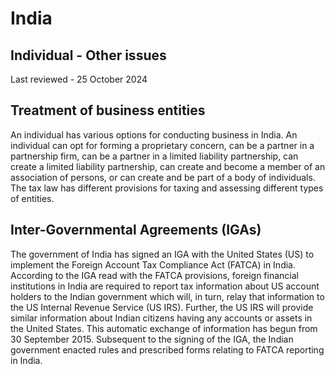 # India
## Individual - Other issues
Last reviewed - 25 October 2024
## Treatment of business entities
An individual has various options for conducting business in India. An individual can opt for forming a proprietary concern, can be a partner in a partnership firm, can be a partner in a limited liability partnership, can create a limited liability partnership, can create and become a member of an association of persons, or can create and be part of a body of individuals. The tax law has different provisions for taxing and assessing different types of entities.
## Inter-Governmental Agreements (IGAs)
The government of India has signed an IGA with the United States (US) to implement the Foreign Account Tax Compliance Act (FATCA) in India. According to the IGA read with the FATCA provisions, foreign financial institutions in India are required to report tax information about US account holders to the Indian government which will, in turn, relay that information to the US Internal Revenue Service (US IRS). Further, the US IRS will provide similar information about Indian citizens having any accounts or assets in the United States. This automatic exchange of information has begun from 30 September 2015. Subsequent to the signing of the IGA, the Indian government enacted rules and prescribed forms relating to FATCA reporting in India.
